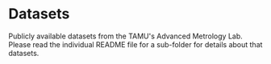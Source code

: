 # Datasets
Publicly available datasets from the TAMU's Advanced Metrology Lab. 
Please read the individual README file for a sub-folder for details about that datasets.
